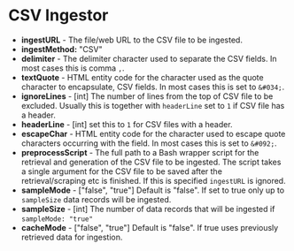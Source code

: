 # CSV Ingestor

* **ingestURL** - The file/web URL to the CSV file to be ingested.
* **ingestMethod:** "CSV"&#x20;
* **delimiter** - The delimiter character used to separate the CSV fields. In most cases this is comma `,`.
* **textQuote** - HTML entity code for the character used as the quote character to encapsulate, CSV fields. In most cases this is set to  `&#034;`.
* **ignoreLines** - \[int] The number of lines from the top of CSV file to be excluded. Usually this is together with `headerLine` set to `1` if CSV file has a header.
* **headerLine** - \[int] set this to `1` for CSV files with a header.
* **escapeChar** -  HTML entity code for the character used to escape quote characters occurring with the field. In most cases this is set to  `&#092;`.
* **preprocessScript** - The full path to a Bash wrapper script for the retrieval and generation of the CSV file to be ingested. The script takes a single argument for the CSV file to be saved after the retrieval/scraping etc is finished. If this is specified `ingestURL` is ignored.
* **sampleMode** - \["false", "true"] Default is "false". If set to true only up to `sampleSize` data records will be ingested.
* **sampleSize** - \[int] The number of data records that will be ingested if `sampleMode: "true"`
* **cacheMode** - \["false", "true"] Default is "false". If true uses previously retrieved data for ingestion.
